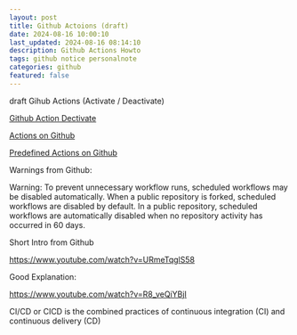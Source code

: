 ```yaml
---
layout: post
title: Github Actoions (draft)
date: 2024-08-16 10:00:10
last_updated: 2024-08-16 08:14:10
description: Github Actions Howto
tags: github notice personalnote
categories: github
featured: false
---
```


draft
Gihub Actions (Activate / Deactivate)

[Github Action Dectivate]: https://docs.github.com/en/actions/managing-workflow-runs-and-deployments/managing-workflow-runs/disabling-and-enabling-a-workflow "https://docs.github.com/en/actions/managing-workflow-runs-and-deployments/managing-workflow-runs/disabling-and-enabling-a-workflow"
[Github Action Dectivate]

[Actions on Github]: https://github.com/features/actions "https://github.com/features/actions"
[Actions on Github]

[Predefined Actions on Github]: https://www.github.com/actions "https://www.github.com/actions"
[Predefined Actions on Github]

Warnings from Github:

Warning: To prevent unnecessary workflow runs, scheduled workflows may be disabled automatically. When a public
repository is forked, scheduled workflows are disabled by default. In a public repository, scheduled workflows are
automatically disabled when no repository activity has occurred in 60 days.

Short Intro from Github

https://www.youtube.com/watch?v=URmeTqglS58

Good Explanation:

https://www.youtube.com/watch?v=R8_veQiYBjI

CI/CD or CICD is the combined practices of continuous integration (CI) and continuous delivery (CD)